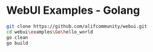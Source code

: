# WebUI Examples - Golang

```sh
git clone https://github.com/alifcommunity/webui.git
cd webui\examples\Go\hello_world
go clean
go build
```
